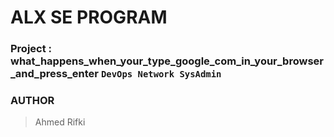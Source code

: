 # ALX SE PROGRAM

### Project : what_happens_when_your_type_google_com_in_your_browser_and_press_enter ``DevOps Network SysAdmin``

### AUTHOR
> Ahmed Rifki
